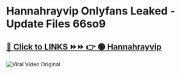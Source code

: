 
 # Hannahrayvip Onlyfans Leaked - Update Files 66so9

## <h2><a href="https://clipsfans.com/Hannahrayvip&ref=git">🔗 Click to LINKS ⏩⏩ 👉 🟢 Hannahrayvip </a></h2>

<a href="https://clipsfans.com/Hannahrayvip&ref=git" rel="nofollow" data-target="animated-image.originalLink"><img src="https://i.ibb.co.com/xMMVF88/686577567.gif" alt="Viral Video Original" style="max-width: 100%; display: inline-block;" data-target="animated-image.originalImage"></a>

